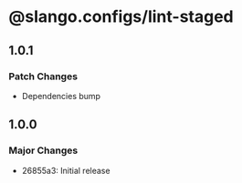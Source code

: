 # @slango.configs/lint-staged

## 1.0.1

### Patch Changes

- Dependencies bump

## 1.0.0

### Major Changes

- 26855a3: Initial release
